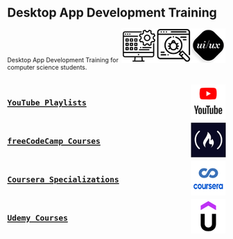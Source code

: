 # Desktop App Development Training

<a href="/desktop-app-development.md"><img align="right" width="80" src="https://github.com/cs-MohamedAyman/cs-MohamedAyman/blob/master/logos/ui-ux.png"></img></a>
<a href="/desktop-app-development.md"><img align="right" width="80" src="https://github.com/cs-MohamedAyman/cs-MohamedAyman/blob/master/logos/software-testing.png"></img></a>
<a href="/desktop-app-development.md"><img align="right" width="80" src="https://github.com/cs-MohamedAyman/cs-MohamedAyman/blob/master/logos/desktop-development.png"></img></a>
<br><br><br>

Desktop App Development Training for computer science students.

<br>
<a href="https://github.com/cs-MohamedAyman/elearning-platforms/blob/master/youtube-playlists/software-engineering.md"><img align="right" width="80" src="https://github.com/cs-MohamedAyman/cs-MohamedAyman/blob/master/logos/youtube.png"></img></a>

## [`YouTube Playlists`](https://github.com/cs-MohamedAyman/elearning-platforms/blob/master/youtube-playlists/software-engineering.md)

<br>
<a href="https://github.com/cs-MohamedAyman/elearning-platforms/blob/master/freecodecamp-courses/software-engineering.md"><img align="right" width="80" src="https://github.com/cs-MohamedAyman/cs-MohamedAyman/blob/master/logos/freecodecamp.png"></img></a>

## [`freeCodeCamp Courses`](https://github.com/cs-MohamedAyman/elearning-platforms/blob/master/freecodecamp-courses/software-engineering.md)

<br>
<a href="https://github.com/cs-MohamedAyman/elearning-platforms/blob/master/coursera-specializations/software-engineering.md"><img align="right" width="80" src="https://github.com/cs-MohamedAyman/cs-MohamedAyman/blob/master/logos/coursera.png"></img></a>

## [`Coursera Specializations`](https://github.com/cs-MohamedAyman/elearning-platforms/blob/master/coursera-specializations/software-engineering.md)

<br>
<a href="https://github.com/cs-MohamedAyman/elearning-platforms/blob/master/udemy-courses/software-engineering/README.md"><img align="right" width="80" src="https://github.com/cs-MohamedAyman/cs-MohamedAyman/blob/master/logos/udemy.png"></img></a>

## [`Udemy Courses`](https://github.com/cs-MohamedAyman/elearning-platforms/blob/master/udemy-courses/software-engineering/README.md)
